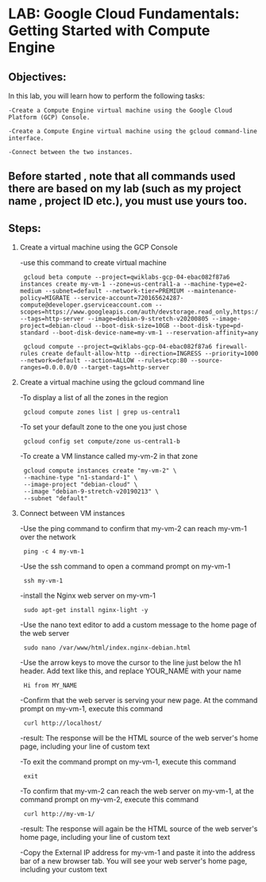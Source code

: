 # LAB: Google Cloud Fundamentals: Getting Started with Compute Engine

## Objectives: 
In this lab, you will learn how to perform the following tasks:

    -Create a Compute Engine virtual machine using the Google Cloud Platform (GCP) Console.

    -Create a Compute Engine virtual machine using the gcloud command-line interface.

    -Connect between the two instances.

## Before started , note that all commands used there are based on my lab (such as my project name , project ID etc.), you must use yours too.   

## Steps:

1. Create a virtual machine using the GCP Console 

    -use this command to create virtual machine

        gcloud beta compute --project=qwiklabs-gcp-04-ebac082f87a6 instances create my-vm-1 --zone=us-central1-a --machine-type=e2-medium --subnet=default --network-tier=PREMIUM --maintenance-policy=MIGRATE --service-account=720165624287-compute@developer.gserviceaccount.com --scopes=https://www.googleapis.com/auth/devstorage.read_only,https://www.googleapis.com/auth/logging.write,https://www.googleapis.com/auth/monitoring.write,https://www.googleapis.com/auth/servicecontrol,https://www.googleapis.com/auth/service.management.readonly,https://www.googleapis.com/auth/trace.append --tags=http-server --image=debian-9-stretch-v20200805 --image-project=debian-cloud --boot-disk-size=10GB --boot-disk-type=pd-standard --boot-disk-device-name=my-vm-1 --reservation-affinity=any

        gcloud compute --project=qwiklabs-gcp-04-ebac082f87a6 firewall-rules create default-allow-http --direction=INGRESS --priority=1000 --network=default --action=ALLOW --rules=tcp:80 --source-ranges=0.0.0.0/0 --target-tags=http-server

2. Create a virtual machine using the gcloud command line

    -To display a list of all the zones in the region 

        gcloud compute zones list | grep us-central1

    -To set your default zone to the one you just chose

        gcloud config set compute/zone us-central1-b

    -To create a VM linstance called my-vm-2 in that zone

        gcloud compute instances create "my-vm-2" \
        --machine-type "n1-standard-1" \
        --image-project "debian-cloud" \
        --image "debian-9-stretch-v20190213" \
        --subnet "default"
    
3. Connect between VM instances

    -Use the ping command to confirm that my-vm-2 can reach my-vm-1 over the network

        ping -c 4 my-vm-1

    -Use the ssh command to open a command prompt on my-vm-1

        ssh my-vm-1

    -install the Nginx web server on my-vm-1

        sudo apt-get install nginx-light -y

    -Use the nano text editor to add a custom message to the home page of the web server

        sudo nano /var/www/html/index.nginx-debian.html

    -Use the arrow keys to move the cursor to the line just below the h1 header. Add text like this, and replace YOUR_NAME with your name

        Hi from MY_NAME

    -Confirm that the web server is serving your new page. At the command prompt on my-vm-1, execute this command

        curl http://localhost/

    -result: The response will be the HTML source of the web server's home page, including your line of custom text

    -To exit the command prompt on my-vm-1, execute this command

        exit

    -To confirm that my-vm-2 can reach the web server on my-vm-1, at the command prompt on my-vm-2, execute this command 

        curl http://my-vm-1/

    -result: The response will again be the HTML source of the web server's home page, including your line of custom text

    -Copy the External IP address for my-vm-1 and paste it into the address bar of a new browser tab. You will see your web server's home page, including your custom text